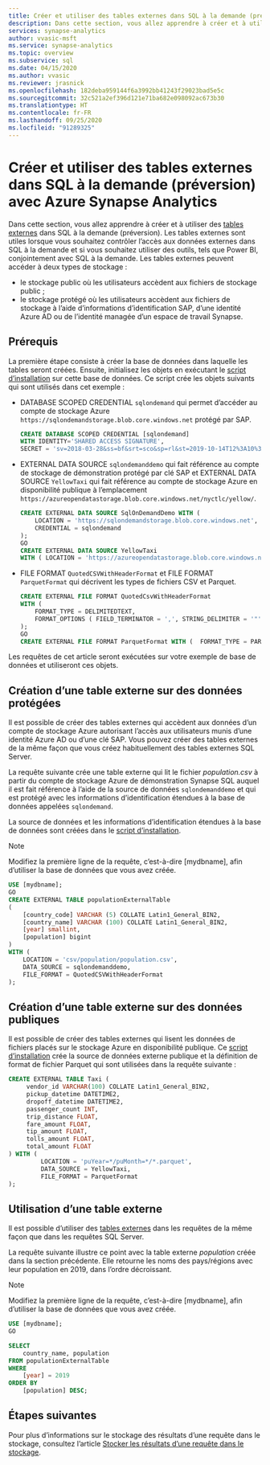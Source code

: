 ```yaml
---
title: Créer et utiliser des tables externes dans SQL à la demande (préversion)
description: Dans cette section, vous allez apprendre à créer et à utiliser des tables externes dans SQL à la demande (préversion).
services: synapse-analytics
author: vvasic-msft
ms.service: synapse-analytics
ms.topic: overview
ms.subservice: sql
ms.date: 04/15/2020
ms.author: vvasic
ms.reviewer: jrasnick
ms.openlocfilehash: 182deba959144f6a3992bb41243f29023bad5e5c
ms.sourcegitcommit: 32c521a2ef396d121e71ba682e098092ac673b30
ms.translationtype: HT
ms.contentlocale: fr-FR
ms.lasthandoff: 09/25/2020
ms.locfileid: "91289325"
---
```

# <a name="create-and-use-external-tables-in-sql-on-demand-preview-using-azure-synapse-analytics"></a>Créer et utiliser des tables externes dans SQL à la demande (préversion) avec Azure Synapse Analytics

Dans cette section, vous allez apprendre à créer et à utiliser des [tables externes](develop-tables-external-tables.md) dans SQL à la demande (préversion). Les tables externes sont utiles lorsque vous souhaitez contrôler l’accès aux données externes dans SQL à la demande et si vous souhaitez utiliser des outils, tels que Power BI, conjointement avec SQL à la demande. Les tables externes peuvent accéder à deux types de stockage :
- le stockage public où les utilisateurs accèdent aux fichiers de stockage public ;
- le stockage protégé où les utilisateurs accèdent aux fichiers de stockage à l’aide d’informations d’identification SAP, d’une identité Azure AD ou de l’identité managée d’un espace de travail Synapse.

## <a name="prerequisites"></a>Prérequis

La première étape consiste à créer la base de données dans laquelle les tables seront créées. Ensuite, initialisez les objets en exécutant le [script d’installation](https://github.com/Azure-Samples/Synapse/blob/master/SQL/Samples/LdwSample/SampleDB.sql) sur cette base de données. Ce script crée les objets suivants qui sont utilisés dans cet exemple :
- DATABASE SCOPED CREDENTIAL `sqlondemand` qui permet d’accéder au compte de stockage Azure `https://sqlondemandstorage.blob.core.windows.net` protégé par SAP.

    ```sql
    CREATE DATABASE SCOPED CREDENTIAL [sqlondemand]
    WITH IDENTITY='SHARED ACCESS SIGNATURE',  
    SECRET = 'sv=2018-03-28&ss=bf&srt=sco&sp=rl&st=2019-10-14T12%3A10%3A25Z&se=2061-12-31T12%3A10%3A00Z&sig=KlSU2ullCscyTS0An0nozEpo4tO5JAgGBvw%2FJX2lguw%3D'
    ```

- EXTERNAL DATA SOURCE `sqlondemanddemo` qui fait référence au compte de stockage de démonstration protégé par clé SAP et EXTERNAL DATA SOURCE `YellowTaxi` qui fait référence au compte de stockage Azure en disponibilité publique à l’emplacement `https://azureopendatastorage.blob.core.windows.net/nyctlc/yellow/`.

    ```sql
    CREATE EXTERNAL DATA SOURCE SqlOnDemandDemo WITH (
        LOCATION = 'https://sqlondemandstorage.blob.core.windows.net',
        CREDENTIAL = sqlondemand
    );
    GO
    CREATE EXTERNAL DATA SOURCE YellowTaxi
    WITH ( LOCATION = 'https://azureopendatastorage.blob.core.windows.net/nyctlc/yellow/')
    ```

- FILE FORMAT `QuotedCSVWithHeaderFormat` et FILE FORMAT `ParquetFormat` qui décrivent les types de fichiers CSV et Parquet.

    ```sql
    CREATE EXTERNAL FILE FORMAT QuotedCsvWithHeaderFormat
    WITH (  
        FORMAT_TYPE = DELIMITEDTEXT,
        FORMAT_OPTIONS ( FIELD_TERMINATOR = ',', STRING_DELIMITER = '"', FIRST_ROW = 2   )
    );
    GO
    CREATE EXTERNAL FILE FORMAT ParquetFormat WITH (  FORMAT_TYPE = PARQUET );
    ```

Les requêtes de cet article seront exécutées sur votre exemple de base de données et utiliseront ces objets. 

## <a name="create-an-external-table-on-protected-data"></a>Création d’une table externe sur des données protégées

Il est possible de créer des tables externes qui accèdent aux données d’un compte de stockage Azure autorisant l’accès aux utilisateurs munis d’une identité Azure AD ou d’une clé SAP. Vous pouvez créer des tables externes de la même façon que vous créez habituellement des tables externes SQL Server. 

La requête suivante crée une table externe qui lit le fichier *population.csv* à partir du compte de stockage Azure de démonstration Synapse SQL auquel il est fait référence à l’aide de la source de données `sqlondemanddemo` et qui est protégé avec les informations d’identification étendues à la base de données appelées `sqlondemand`. 

La source de données et les informations d’identification étendues à la base de données sont créées dans le [script d’installation](https://github.com/Azure-Samples/Synapse/blob/master/SQL/Samples/LdwSample/SampleDB.sql).

> [!NOTE]
> Modifiez la première ligne de la requête, c’est-à-dire [mydbname], afin d’utiliser la base de données que vous avez créée. 

```sql
USE [mydbname];
GO
CREATE EXTERNAL TABLE populationExternalTable
(
    [country_code] VARCHAR (5) COLLATE Latin1_General_BIN2,
    [country_name] VARCHAR (100) COLLATE Latin1_General_BIN2,
    [year] smallint,
    [population] bigint
)
WITH (
    LOCATION = 'csv/population/population.csv',
    DATA_SOURCE = sqlondemanddemo,
    FILE_FORMAT = QuotedCSVWithHeaderFormat
);
```

## <a name="create-an-external-table-on-public-data"></a>Création d’une table externe sur des données publiques

Il est possible de créer des tables externes qui lisent les données de fichiers placés sur le stockage Azure en disponibilité publique. Ce [script d’installation](https://github.com/Azure-Samples/Synapse/blob/master/SQL/Samples/LdwSample/SampleDB.sql) crée la source de données externe publique et la définition de format de fichier Parquet qui sont utilisées dans la requête suivante :

```sql
CREATE EXTERNAL TABLE Taxi (
     vendor_id VARCHAR(100) COLLATE Latin1_General_BIN2, 
     pickup_datetime DATETIME2, 
     dropoff_datetime DATETIME2,
     passenger_count INT,
     trip_distance FLOAT,
     fare_amount FLOAT,
     tip_amount FLOAT,
     tolls_amount FLOAT,
     total_amount FLOAT
) WITH (
         LOCATION = 'puYear=*/puMonth=*/*.parquet',
         DATA_SOURCE = YellowTaxi,
         FILE_FORMAT = ParquetFormat
);
```
## <a name="use-an-external-table"></a>Utilisation d’une table externe

Il est possible d’utiliser des [tables externes](develop-tables-external-tables.md) dans les requêtes de la même façon que dans les requêtes SQL Server.

La requête suivante illustre ce point avec la table externe *population* créée dans la section précédente. Elle retourne les noms des pays/régions avec leur population en 2019, dans l’ordre décroissant.

> [!NOTE]
> Modifiez la première ligne de la requête, c’est-à-dire [mydbname], afin d’utiliser la base de données que vous avez créée.

```sql
USE [mydbname];
GO

SELECT
    country_name, population
FROM populationExternalTable
WHERE
    [year] = 2019
ORDER BY
    [population] DESC;
```

## <a name="next-steps"></a>Étapes suivantes

Pour plus d’informations sur le stockage des résultats d’une requête dans le stockage, consultez l’article [Stocker les résultats d’une requête dans le stockage](../sql/create-external-table-as-select.md).
